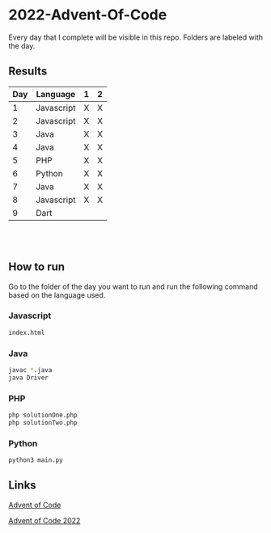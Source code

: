 # 2022-Advent-Of-Code

Every day that I complete will be visible in this repo. Folders are labeled with the day.

## Results

| Day | Language   | 1   | 2   |
| --- | ---------- | --- | --- |
| 1   | Javascript | X   | X   |
| 2   | Javascript | X   | X   |
| 3   | Java       | X   | X   |
| 4   | Java       | X   | X   |
| 5   | PHP        | X   | X   |
| 6   | Python     | X   | X   |
| 7   | Java       | X   | X   |
| 8   | Javascript | X   | X   |
| 9   | Dart       |     |     |

<br>
<br>

## How to run

Go to the folder of the day you want to run and run the following command based on the language used.

### Javascript

```bash
index.html
```

### Java

```bash
javac *.java
java Driver
```

### PHP

```bash
php solutionOne.php
php solutionTwo.php
```

### Python

```bash
python3 main.py
```

## Links

[Advent of Code](https://adventofcode.com/)

[Advent of Code 2022](https://adventofcode.com/2022)
